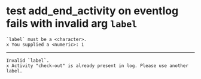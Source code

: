 # test add_end_activity on eventlog fails with invalid arg `label`

    `label` must be a <character>.
    x You supplied a <numeric>: 1

---

    Invalid `label`.
    x Activity "check-out" is already present in log. Please use another label.

